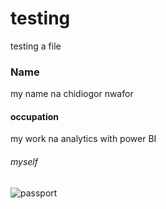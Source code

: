 # testing
testing a file
### Name
my name na chidiogor nwafor
#### occupation
my work na analytics with power BI
###### myself


![passport](https://user-images.githubusercontent.com/30722736/233632520-c4890a37-fdf4-4be1-bc94-84934e6b437c.jpg)
